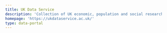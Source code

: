 ```yaml
---
title: UK Data Service
description: 'Collection of UK economic, population and social research data'
homepage: 'https://ukdataservice.ac.uk/'
type: data-portal
---
```

